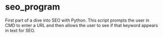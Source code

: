 # seo_program
First part of a dive into SEO with Python. This script prompts the user in CMD to enter a URL and then allows the user to see if that keyword appears in text for SEO.
